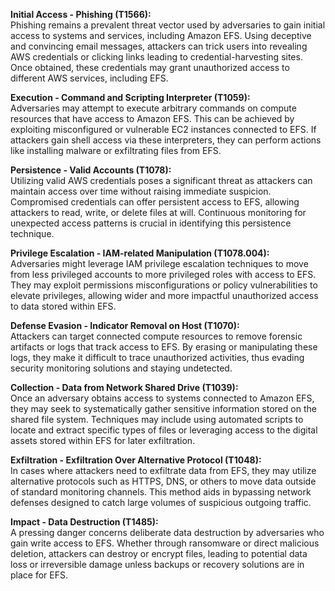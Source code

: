**Initial Access - Phishing (T1566):**  
Phishing remains a prevalent threat vector used by adversaries to gain initial access to systems and services, including Amazon EFS. Using deceptive and convincing email messages, attackers can trick users into revealing AWS credentials or clicking links leading to credential-harvesting sites. Once obtained, these credentials may grant unauthorized access to different AWS services, including EFS.

**Execution - Command and Scripting Interpreter (T1059):**  
Adversaries may attempt to execute arbitrary commands on compute resources that have access to Amazon EFS. This can be achieved by exploiting misconfigured or vulnerable EC2 instances connected to EFS. If attackers gain shell access via these interpreters, they can perform actions like installing malware or exfiltrating files from EFS.

**Persistence - Valid Accounts (T1078):**  
Utilizing valid AWS credentials poses a significant threat as attackers can maintain access over time without raising immediate suspicion. Compromised credentials can offer persistent access to EFS, allowing attackers to read, write, or delete files at will. Continuous monitoring for unexpected access patterns is crucial in identifying this persistence technique.

**Privilege Escalation - IAM-related Manipulation (T1078.004):**  
Adversaries might leverage IAM privilege escalation techniques to move from less privileged accounts to more privileged roles with access to EFS. They may exploit permissions misconfigurations or policy vulnerabilities to elevate privileges, allowing wider and more impactful unauthorized access to data stored within EFS.

**Defense Evasion - Indicator Removal on Host (T1070):**  
Attackers can target connected compute resources to remove forensic artifacts or logs that track access to EFS. By erasing or manipulating these logs, they make it difficult to trace unauthorized activities, thus evading security monitoring solutions and staying undetected.

**Collection - Data from Network Shared Drive (T1039):**  
Once an adversary obtains access to systems connected to Amazon EFS, they may seek to systematically gather sensitive information stored on the shared file system. Techniques may include using automated scripts to locate and extract specific types of files or leveraging access to the digital assets stored within EFS for later exfiltration.

**Exfiltration - Exfiltration Over Alternative Protocol (T1048):**  
In cases where attackers need to exfiltrate data from EFS, they may utilize alternative protocols such as HTTPS, DNS, or others to move data outside of standard monitoring channels. This method aids in bypassing network defenses designed to catch large volumes of suspicious outgoing traffic.

**Impact - Data Destruction (T1485):**  
A pressing danger concerns deliberate data destruction by adversaries who gain write access to EFS. Whether through ransomware or direct malicious deletion, attackers can destroy or encrypt files, leading to potential data loss or irreversible damage unless backups or recovery solutions are in place for EFS.  
